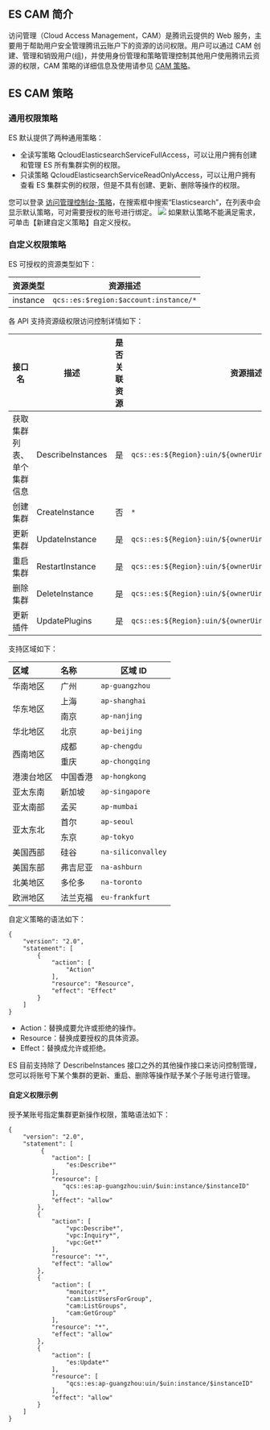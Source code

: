 ## ES CAM 简介
访问管理（Cloud Access Management，CAM）是腾讯云提供的 Web 服务，主要用于帮助用户安全管理腾讯云账户下的资源的访问权限。用户可以通过 CAM 创建、管理和销毁用户(组)，并使用身份管理和策略管理控制其他用户使用腾讯云资源的权限，CAM 策略的详细信息及使用请参见 [CAM 策略](https://cloud.tencent.com/document/product/598/10601)。  

## ES CAM 策略
### 通用权限策略
ES 默认提供了两种通用策略：
- 全读写策略 QcloudElasticsearchServiceFullAccess，可以让用户拥有创建和管理 ES 所有集群实例的权限。 
- 只读策略 QcloudElasticsearchServiceReadOnlyAccess，可以让用户拥有查看 ES 集群实例的权限，但是不具有创建、更新、删除等操作的权限。  

您可以登录 [访问管理控制台-策略](https://console.cloud.tencent.com/cam/policy)，在搜索框中搜索“Elasticsearch”，在列表中会显示默认策略，可对需要授权的账号进行绑定。
![](https://main.qcloudimg.com/raw/3c1a3d8aaa16e2d5b107ecd58d6ea409.png)
如果默认策略不能满足需求，可单击【新建自定义策略】自定义授权。

### 自定义权限策略

ES 可授权的资源类型如下：

| 资源类型 |资源描述 |
| -------- | -------------- |
| instance | `qcs::es:$region:$account:instance/*` |

各 API 支持资源级权限访问控制详情如下：

| 接口名 | 描述 | 是否关联资源 | 资源描述 |
| ---|---|---|--- |
| 获取集群列表、单个集群信息 | DescribeInstances| 是 |  `qcs::es:${Region}:uin/${ownerUin}:instance/${instanceId}` |
| 创建集群 | CreateInstance| 否 |  `*` |
| 更新集群 | UpdateInstance| 是| `qcs::es:${Region}:uin/${ownerUin}:instance/${instanceId}` |
| 重启集群 | RestartInstance| 是| `qcs::es:${Region}:uin/${ownerUin}:instance/${instanceId}` |
| 删除集群 | DeleteInstance| 是|  `qcs::es:${Region}:uin/${ownerUin}:instance/${instanceId}` |
 |更新插件 |  UpdatePlugins    |是 |  `qcs::es:${Region}:uin/${ownerUin}:instance/${instanceId}` |
 
支持区域如下：
<table>
<thead>
<tr>
<th align="left">区域</th>
<th align="left">名称</th>
<th>区域 ID</th>
</tr>
</thead>
<tbody><tr>
<td align="left" rowspan="1">华南地区</td>
<td align="left">广州</td>
<td><code>ap-guangzhou</code></td>
</tr>
<tr>
<td align="left" rowspan="2">华东地区</td>
<td align="left">上海</td>
<td><code>ap-shanghai</code></td>
</tr>
<tr>
<td align="left">南京</td>
<td><code>ap-nanjing</code></td>
</tr>
<tr>
<td align="left">华北地区</td>
<td align="left">北京</td>
<td><code>ap-beijing</code></td>
</tr>
<tr>
<td align="left" rowspan="2">西南地区</td>
<td align="left">成都</td>
<td><code>ap-chengdu</code></td>
</tr>
<tr>
<td align="left">重庆</td>
<td><code>ap-chongqing</code></td>
</tr>
<tr>
<td align="left">港澳台地区</td>
<td align="left">中国香港</td>
<td><code>ap-hongkong</code></td>
</tr>
<tr>
<td align="left">亚太东南</td>
<td align="left">新加坡</td>
<td><code>ap-singapore</code></td>
</tr>
<tr>
<td align="left">亚太南部</td>
<td align="left">孟买</td>
<td><code>ap-mumbai</code></td>
</tr>
<tr>
<td align="left" rowspan="2">亚太东北</td>
<td align="left">首尔</td>
<td><code>ap-seoul</code></td>
</tr>
<tr>
<td align="left">东京</td>
<td><code>ap-tokyo</code></td>
</tr>
<tr>
<td align="left">美国西部</td>
<td align="left">硅谷</td>
<td><code>na-siliconvalley</code></td>
</tr>
<tr>
<td align="left">美国东部</td>
<td align="left">弗吉尼亚</td>
<td><code>na-ashburn</code></td>
</tr>
<tr>
<td align="left">北美地区</td>
<td align="left">多伦多</td>
<td><code>na-toronto</code></td>
</tr>
<tr>
<td align="left">欧洲地区</td>
<td align="left">法兰克福</td>
<td><code>eu-frankfurt</code></td>
</tr>
</tbody></table>

自定义策略的语法如下：

```
{
    "version": "2.0",
    "statement": [
        {
            "action": [
                "Action"
            ],
            "resource": "Resource",
            "effect": "Effect"
        }
    ]
}
```

- Action：替换成要允许或拒绝的操作。
- Resource：替换成要授权的具体资源。
- Effect：替换成允许或拒绝。

ES 目前支持除了 DescribeInstances 接口之外的其他操作接口来访问控制管理，您可以将账号下某个集群的更新、重启、删除等操作赋予某个子账号进行管理。

#### 自定义权限示例
授予某账号指定集群更新操作权限，策略语法如下：
```
{
    "version": "2.0",
    "statement": [
    	 {
            "action": [
                "es:Describe*"
            ],
            "resource": [
               "qcs::es:ap-guangzhou:uin/$uin:instance/$instanceID"
            ],
            "effect": "allow"
        },
        {
            "action": [
                "vpc:Describe*",
                "vpc:Inquiry*",
                "vpc:Get*"
            ],
            "resource": "*",
            "effect": "allow"
        },
        {
            "action": [
                "monitor:*",
                "cam:ListUsersForGroup",
                "cam:ListGroups",
                "cam:GetGroup"
            ],
            "resource": "*",
            "effect": "allow"
        },
        {
            "action": [
                "es:Update*"
            ],
            "resource": [
                "qcs::es:ap-guangzhou:uin/$uin:instance/$instanceID"
            ],
            "effect": "allow"
        }
    ]
}
```
